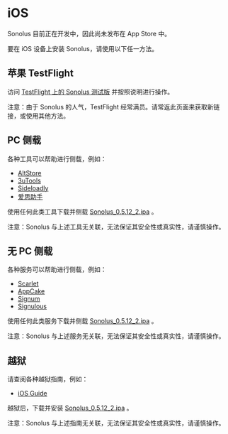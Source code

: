 # iOS

Sonolus 目前正在开发中，因此尚未发布在 App Store 中。

要在 iOS 设备上安装 Sonolus，请使用以下任一方法。

## 苹果 TestFlight

访问 [TestFlight 上的 Sonolus 测试版](https://testflight.apple.com/join/bR6Kaqgc) 并按照说明进行操作。

注意：由于 Sonolus 的人气，TestFlight 经常满员。请常返此页面来获取新链接，或使用其他方法。

## PC 侧载

各种工具可以帮助进行侧载，例如：

-   [AltStore](https://altstore.io)
-   [3uTools](http://3u.com)
-   [Sideloadly](https://sideloadly.io)
-   [爱思助手](https://www.i4.cn)

使用任何此类工具下载并侧载 [Sonolus_0.5.12_2.ipa](https://sonolus.com/download/Sonolus_0.5.12_2.ipa) 。

注意：Sonolus 与上述工具无关联，无法保证其安全性或真实性，请谨慎操作。

## 无 PC 侧载

各种服务可以帮助进行侧载，例如：

-   [Scarlet](https://usescarlet.com)
-   [AppCake](https://www.iphonecake.com)
-   [Signum](https://signumsign.me)
-   [Signulous](https://www.signulous.com)

使用任何此类服务下载并侧载 [Sonolus_0.5.12_2.ipa](https://sonolus.com/download/Sonolus_0.5.12_2.ipa) 。

注意：Sonolus 与上述服务无关联，无法保证其安全性或真实性，请谨慎操作。

## 越狱

请查阅各种越狱指南，例如：

-   [iOS Guide](https://ios.cfw.guide)

越狱后，下载并安装 [Sonolus_0.5.12_2.ipa](https://sonolus.com/download/Sonolus_0.5.12_2.ipa) 。

注意：Sonolus 与上述指南无关联，无法保证其安全性或真实性，请谨慎操作。
